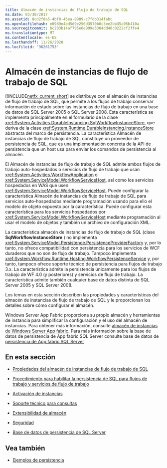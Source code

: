 ```yaml
---
title: Almacén de instancias de flujo de trabajo de SQL
ms.date: 03/30/2017
ms.assetid: 8cd2f8a5-4bf8-46ea-8909-c7fdb314fabc
ms.openlocfilehash: e0989e4ed5d9e256d3570b0c3ee2bb35a95b410a
ms.sourcegitcommit: bc293b14af795e0e999e3304dd40c0222cf2ffe4
ms.translationtype: MT
ms.contentlocale: es-ES
ms.lasthandoff: 11/26/2020
ms.locfileid: "96261753"
---
```

# <a name="sql-workflow-instance-store"></a>Almacén de instancias de flujo de trabajo de SQL

[!INCLUDE[netfx_current_short](../../../includes/netfx-current-short-md.md)] se distribuye con el almacén de instancias de flujo de trabajo de SQL, que permite a los flujos de trabajo conservar información de estado sobre las instancias de flujo de trabajo en una base de datos de SQL Server 2005 o SQL Server 2008. Esta característica se implementa principalmente en el formulario de la clase <xref:System.Activities.DurableInstancing.SqlWorkflowInstanceStore>, que deriva de la clase <xref:System.Runtime.DurableInstancing.InstanceStore> abstracta del marco de persistencia. La característica Almacén de instancias de flujo de trabajo de SQL constituye un proveedor de persistencia de SQL, que es una implementación concreta de la API de persistencia que un host usa para enviar los comandos de persistencia al almacén.  
  
 El Almacén de instancias de flujo de trabajo de SQL admite ambos flujos de trabajo auto-hospedados o servicios de flujo de trabajo que usan <xref:System.Activities.WorkflowApplication> o <xref:System.ServiceModel.WorkflowServiceHost>, así como los servicios hospedados en WAS que usen <xref:System.ServiceModel.WorkflowServiceHost>. Puede configurar la característica Almacén de instancias de flujo de trabajo de SQL para servicios auto-hospedados mediante programación usando para ello el modelo de objeto expuesto por la característica. Puede configurar esta característica para los servicios hospedados por <xref:System.ServiceModel.WorkflowServiceHost> mediante programación al usar el modelo de objetos y también un archivo de configuración XML.  
  
 La característica almacén de instancias de flujo de trabajo de SQL (clase **SqlWorkflowInstanceStore** ) no implementa <xref:System.ServiceModel.Persistence.PersistenceProviderFactory> y, por lo tanto, no ofrece compatibilidad con persistencia para los servicios de WCF duraderos que no son de flujo de trabajo. Tampoco implementa <xref:System.Workflow.Runtime.Hosting.WorkflowPersistenceService> y, por tanto, tampoco ofrece soporte técnico de persistencia para flujos de trabajo 3.x. La característica admite la persistencia únicamente para los flujos de trabajo de WF 4.0 (y posteriores) y servicios de flujo de trabajo. La característica admite también cualquier base de datos distinta de SQL Server 2005 y SQL Server 2008.  
  
 Los temas en esta sección describen las propiedades y características del almacén de instancias de flujo de trabajo de SQL y le proporcionan los detalles sobre cómo configurar el almacén.  
  
 Windows Server App Fabric proporciona su propio almacén y herramientas de instancia para simplificar la configuración y el uso del almacén de instancias. Para obtener más información, consulte [almacén de instancias de Windows Server App fabric](/previous-versions/appfabric/ff383417(v=azure.10)). Para más información sobre la base de datos de persistencia de App fabric SQL Server consulte base de datos de [persistencia de App fabric SQL Server](/previous-versions/appfabric/ee790819(v=azure.10))  
  
## <a name="in-this-section"></a>En esta sección  
  
- [Propiedades del almacén de instancias de flujo de trabajo de SQL](properties-of-sql-workflow-instance-store.md)  
  
- [Procedimiento para habilitar la persistencia de SQL para flujos de trabajo y servicios de flujo de trabajo](how-to-enable-sql-persistence-for-workflows-and-workflow-services.md)  
  
- [Activación de instancias](instance-activation.md)  
  
- [Soporte técnico para consultas](support-for-queries.md)  
  
- [Extensibilidad de almacén](store-extensibility.md)  
  
- [Seguridad](security.md)  
  
- [Base de datos de persistencia de SQL Server](sql-server-persistence-database.md)  
  
## <a name="see-also"></a>Vea también

- [Ejemplos de persistencia](/previous-versions/dotnet/netframework-4.0/dd699769(v=vs.100))
